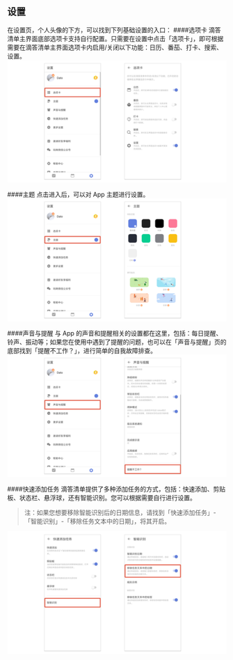 ## 设置

在设置页，个人头像的下方，可以找到下列基础设置的入口：
####选项卡
滴答清单主界面底部选项卡支持自行配置。只需要在设置中点击「选项卡」，即可根据需要在滴答清单主界面选项卡内启用/关闭以下功能：日历、番茄、打卡、搜索、设置。
![tabbarand](../images/android/setting/tabbarand.png)

####主题
点击进入后，可以对 App 主题进行设置。
![andtheme](../images/android/setting/andtheme.png)

####声音与提醒
与 App 的声音和提醒相关的设置都在这里，包括：每日提醒、铃声、振动等；如果您在使用中遇到了提醒的问题，也可以在「声音与提醒」页的底部找到「提醒不工作？」，进行简单的自我故障排查。
![remindernotworking](../images/android/setting/remindernotworking.png)

####快速添加任务
滴答清单提供了多种添加任务的方式，包括：快速添加、剪贴板、状态栏、悬浮球，还有智能识别。您可以根据需要自行进行设置。

> 注：如果您想要移除智能识别后的日期信息，请找到「快速添加任务」- 「智能识别」-「移除任务文本中的日期」，将其开启。

![smartdateand](../images/android/setting/smartdateand.png)




